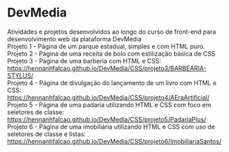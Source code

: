 # DevMedia
Atividades e projetos desenvolvidos ao longo do curso de front-end para desenvolvimento web da plataforma DevMedia  
Projeto 1 - Página de um parque estadual, simples e com HTML puro.  
Projeto 2 - Página de uma receita de bolo com estilização básica de CSS  
Projeto 3 - Página de uma barberia com HTML e CSS:  
https://hennanhfalcao.github.io/DevMedia/CSS/projeto3/BARBEARIA-STYLUS/    
Projeto 4 - Página de divulgação do lançamento de um livro com HTML e CSS:  
https://hennanhfalcao.github.io/DevMedia/CSS/projeto4/AEraArtificial/   
Projeto 5 - Página de uma padaria utilizando HTML e CSS com foco em seletores de classe:  
https://hennanhfalcao.github.io/DevMedia/CSS/projeto5/PadariaPlus/  
Projeto 6 - Página de uma imobiliária utilizando HTML e CSS com uso de seletores de classe e listas:  
https://hennanhfalcao.github.io/DevMedia/CSS/projeto6/ImobiliariaSantos/    
